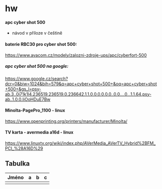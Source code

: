 # hw

#### apc cyber shot 500 

 - návod v příloze v češtině
 
#### baterie  RBC30 pro cyber shot 500:

https://www.avacom.cz/modely/zalozni-zdroje-ups/apc/cyberfort-500

##### apc cyber shot 500 na google: 

https://www.google.cz/search?dcr=0&biw=1024&bih=579&q=apc+cyber+shot+500+&oq=apc+cyber+shot+500+&gs_l=psy-ab.3..0i71k1l4.236519.236519.0.236642.1.1.0.0.0.0.0.0..0.0....0...1.1.64.psy-ab..1.0.0.IiOoHDuE7Bw

#### Minolta-PagePro_1100 - linux

https://www.openprinting.org/printers/manufacturer/Minolta/


#### TV karta - avermedia a16d - linux

https://www.linuxtv.org/wiki/index.php/AVerMedia_AVerTV_Hybrid%2BFM_PCI_%28A16D%29


## Tabulka 
   
Jméno                  | a                | b             | c 
:------------------------: | :------------------------ | :------------------------: | :------------------------: 
| | | 


